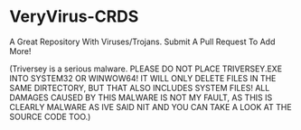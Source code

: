 # VeryVirus-CRDS
A Great Repository With Viruses/Trojans. Submit A Pull Request To Add More!



(Triversey is a serious malware. PLEASE DO NOT PLACE TRIVERSEY.EXE INTO SYSTEM32 OR WINWOW64! IT WILL ONLY DELETE FILES IN THE SAME DIRTECTORY, BUT THAT ALSO INCLUDES SYSTEM FILES! ALL DAMAGES CAUSED BY THIS MALWARE IS NOT MY FAULT, AS THIS IS CLEARLY MALWARE AS IVE SAID NIT AND YOU CAN TAKE A LOOK AT THE SOURCE CODE TOO.)
